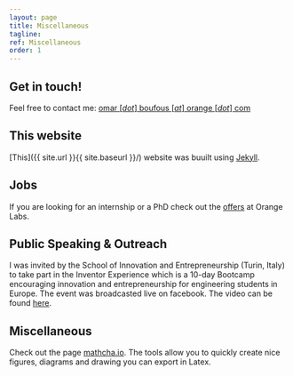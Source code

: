 ```yaml
---
layout: page
title: Miscellaneous
tagline:
ref: Miscellaneous
order: 1
---
```


## Get in touch!

Feel free to contact me: [omar [*dot*] boufous [*at*] orange [*dot*] com](mailto:omar.boufous@orange.com)



## This website

[This]({{ site.url }}{{ site.baseurl }}/) website was buuilt using [Jekyll](https://github.com/jekyll/jekyll).

##  Jobs

If you are looking for an internship or a PhD check out the [offers](https://orange.jobs/site/en-home/) at Orange Labs.  

## Public Speaking & Outreach

I was invited by the School of Innovation and Entrepreneurship (Turin, Italy) to take part in the Inventor Experience which is a 10-day Bootcamp encouraging innovation and entrepreneurship for engineering students in Europe. The event was broadcasted live on facebook. The video can be found [here](https://www.facebook.com/199732320574181/videos/380805112866572/?__so__=channel_tab&__rv__=all_videos_card).  

## Miscellaneous

Check out the page [mathcha.io](https://www.mathcha.io/). The tools allow you to quickly create nice figures, diagrams and drawing you can export in Latex.  
